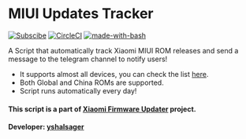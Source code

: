 # MIUI Updates Tracker

[![Subscibe](https://img.shields.io/badge/Telegram-Subscribe-blue.svg)](https://t.me/MIUIUpdatesTracker)
[![CircleCI](https://circleci.com/gh/XiaomiFirmwareUpdater/miui-updates-tracker/tree/stable_fastboot.svg?style=svg)](https://circleci.com/gh/XiaomiFirmwareUpdater/miui-updates-tracker/tree/stable_fastboot)
[![made-with-bash](https://img.shields.io/badge/Made%20with-Bash-1f425f.svg)](https://www.gnu.org/software/bash/)

A Script that automatically track Xiaomi MIUI ROM releases and send a message to the telegram channel to notify users!

- It supports almost all devices, you can check the list [here](https://github.com/XiaomiFirmwareUpdater/miui-updates-tracker/blob/stable/devices).
- Both Global and China ROMs are supported.
- Script runs automatically every day!

#### This script is a part of [Xiaomi Firmware Updater](https://github.com/XiaomiFirmwareUpdater) project.
#### Developer: [yshalsager](https://github.com/yshalsager)
